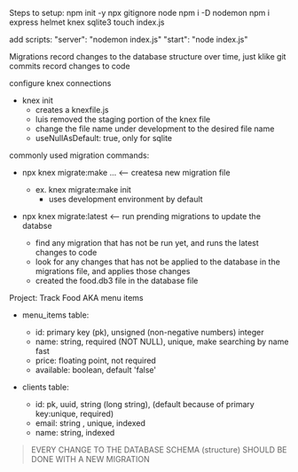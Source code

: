 Steps to setup: 
npm init -y
npx gitignore node
npm i -D nodemon
npm i express helmet knex sqlite3
touch index.js

add scripts: 
"server": "nodemon index.js"
"start": "node index.js"

Migrations record changes to the database structure over time, just klike git commits record changes to code

configure knex connections
- knex init 
  - creates a knexfile.js
  - luis removed the staging portion of the knex file 
  - change the file name under development to the desired file name
  - useNullAsDefault: true, only for sqlite

commonly used migration commands: 
- npx knex migrate:make <give it a name>... <-- createsa new migration file
  - ex. knex migrate:make init
    - uses development environment by default

- npx knex migrate:latest <-- run prending migrations to update the databse
  - find any migration that has not be run yet, and runs the latest changes to code
  - look for any changes that has not be applied to the database in the migrations file, and applies those changes 
  - created the food.db3 file in the database file 


Project: Track Food AKA menu items
- menu_items table: 
  - id: primary key (pk), unsigned (non-negative numbers) integer
  - name: string, required (NOT NULL), unique, make searching by name fast
  - price: floating point, not required
  - available: boolean, default 'false' 

- clients table:
  - id: pk, uuid, string (long string), (default because of primary key:unique, required)
  - email: string , unique, indexed
  - name: string, indexed 


> EVERY CHANGE TO THE DATABASE SCHEMA (structure) SHOULD BE DONE WITH A NEW MIGRATION 